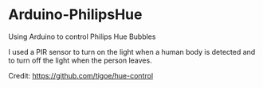 # Arduino-PhilipsHue
Using Arduino to control Philips Hue Bubbles

I used a PIR sensor to turn on the light when a human body is detected and to turn off the light when the person leaves.

Credit: https://github.com/tigoe/hue-control
